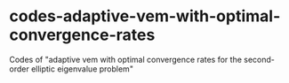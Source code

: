 # codes-adaptive-vem-with-optimal-convergence-rates
Codes of "adaptive vem with optimal convergence rates for the second-order elliptic eigenvalue problem"
